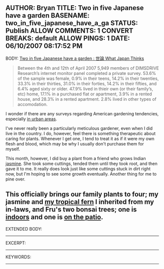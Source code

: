 AUTHOR: Bryan
TITLE: Two in five Japanese have a garden
BASENAME: two_in_five_japanese_have_a_ga
STATUS: Publish
ALLOW COMMENTS: 1
CONVERT BREAKS: __default__
ALLOW PINGS: 1
DATE: 06/10/2007 08:17:52 PM
-----
BODY:
<a title="Two in five Japanese have a garden : 世論 What Japan Thinks" href="http://whatjapanthinks.com/2007/06/09/two-in-five-japanese-have-a-garden/">Two in five Japanese have a garden : 世論 What Japan Thinks</a>

<blockquote>Between the 4th and 12th of April 2007 5,949 members of DIMSDRIVE Research’s internet monitor panel completed a private survey. 53.6% of the sample was female, 0.9% in their teens, 14.2% in their twenties, 33.3% in their thirties, 31.0% in their forties, 14.2% in their fifties, and 6.4% aged sixty or older. 47.9% lived in thieir own (or their family’s, etc) home, 17.1% in a purchased flat or apartment, 3.9% in a rented house, and 28.3% in a rented apartment. 2.8% lived in other types of accomodation.</blockquote>

I wonder if there are any surveys regarding American gardening tendencies, especially <a href="http://www.leftsider.com/leftsider/2006/10/balcony.htm">in urban areas</a>. 

I've never really been a particularly meticulous gardener, even when I did live in the country. I do, however, feel there is something therapeutic about caring for plants. Whenever I get one, I tend to treat it as if it were my own flesh and blood, which may be why I usually don't purchase them for myself.

This month, however, I did buy a plant from a friend who grows Indian <a href="http://en.wikipedia.org/wiki/Jasmine">jasmine</a>. She took some cuttings, tended them until they took root, and then gave it to me. It really does look just like some cuttings stuck in dirt right now, but I'm hoping to see some growth eventually. Another thing for me to pine over. 

This officially brings our family plants to four; my jasmine and <a href="http://flickr.com/photos/leftsider/390397889/in/set-72157594536058993/">my tropical fern</a> I inherited from my in-laws, and Fru's two bonsai trees; one is <a href="http://flickr.com/photos/leftsider/390399179/in/set-72157594536058993/">indoors</a> and one is <a href="http://flickr.com/photos/leftsider/390406552/in/set-72157594536058993/">on the patio</a>.
-----
EXTENDED BODY:

-----
EXCERPT:

-----
KEYWORDS:

-----


